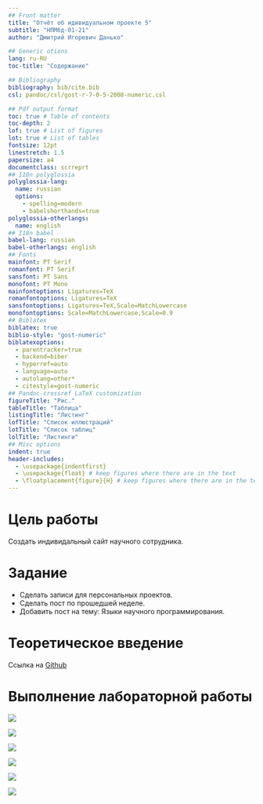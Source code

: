 ```yaml
---
## Front matter
title: "Отчёт об идивидуальном проекте 5"
subtitle: "НПМбд-01-21"
author: "Дмитрий Игоревич Данько"

## Generic otions
lang: ru-RU
toc-title: "Содержание"

## Bibliography
bibliography: bib/cite.bib
csl: pandoc/csl/gost-r-7-0-5-2008-numeric.csl

## Pdf output format
toc: true # Table of contents
toc-depth: 2
lof: true # List of figures
lot: true # List of tables
fontsize: 12pt
linestretch: 1.5
papersize: a4
documentclass: scrreprt
## I18n polyglossia
polyglossia-lang:
  name: russian
  options:
	- spelling=modern
	- babelshorthands=true
polyglossia-otherlangs:
  name: english
## I18n babel
babel-lang: russian
babel-otherlangs: english
## Fonts
mainfont: PT Serif
romanfont: PT Serif
sansfont: PT Sans
monofont: PT Mono
mainfontoptions: Ligatures=TeX
romanfontoptions: Ligatures=TeX
sansfontoptions: Ligatures=TeX,Scale=MatchLowercase
monofontoptions: Scale=MatchLowercase,Scale=0.9
## Biblatex
biblatex: true
biblio-style: "gost-numeric"
biblatexoptions:
  - parentracker=true
  - backend=biber
  - hyperref=auto
  - language=auto
  - autolang=other*
  - citestyle=gost-numeric
## Pandoc-crossref LaTeX customization
figureTitle: "Рис."
tableTitle: "Таблица"
listingTitle: "Листинг"
lofTitle: "Список иллюстраций"
lotTitle: "Список таблиц"
lolTitle: "Листинги"
## Misc options
indent: true
header-includes:
  - \usepackage{indentfirst}
  - \usepackage{float} # keep figures where there are in the text
  - \floatplacement{figure}{H} # keep figures where there are in the text
---
```


# Цель работы


Создать индивидальный сайт научного сотрудника.
 
# Задание


- Сделать записи для персональных проектов.
- Сделать пост по прошедшей неделе.
- Добавить пост на тему: Языки научного программирования.

# Теоретическое введение


Ссылка на [Github](https://github.com/DankoDmitry/study_2021-2022_os-intro.git)

# Выполнение лабораторной работы


![](image/1.png)


![](image/2.png)


![](image/3.png)


![](image/4.png)

![](image/5.png)

![](image/6.png)



